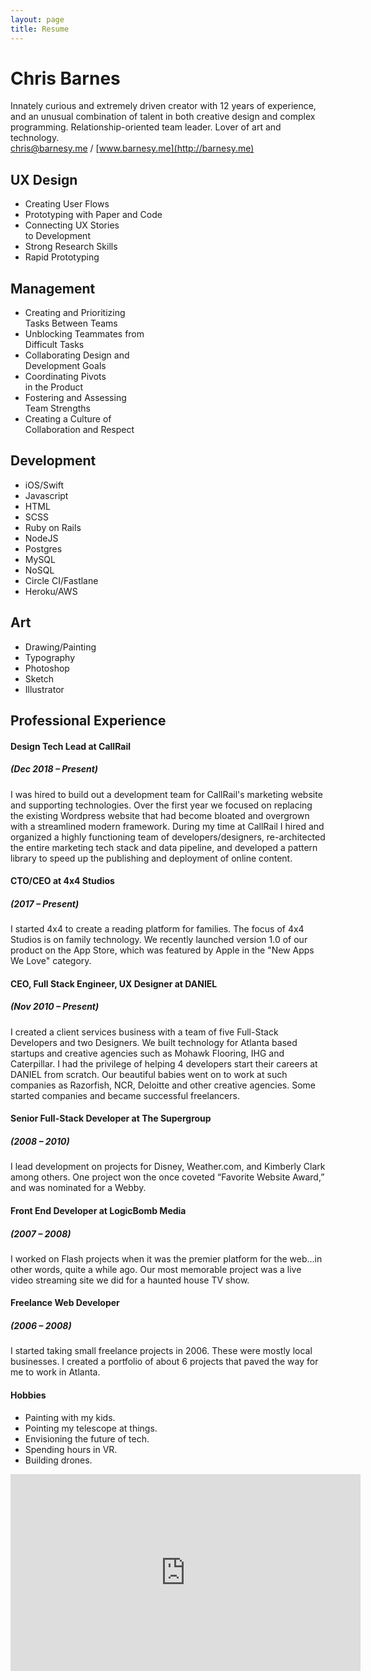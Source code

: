 ```yaml
---
layout: page
title: Resume
---
```


# Chris Barnes

Innately curious and extremely driven creator with 12 years of experience, and an unusual combination of talent in both creative design and complex programming. Relationship-oriented team leader. Lover of art and technology.  
[chris@barnesy.me](mailto:chris@barnesy.me) /  [www.barnesy.me](http://barnesy.me)

## UX Design
- Creating User Flows
- Prototyping with Paper and Code
- Connecting UX Stories  
  to Development
- Strong Research Skills
- Rapid Prototyping

## Management
- Creating and Prioritizing  
  Tasks Between Teams
- Unblocking Teammates from  
  Difficult Tasks
- Collaborating Design and  
  Development Goals
- Coordinating Pivots  
  in the Product
- Fostering and Assessing   
  Team Strengths
- Creating a Culture of  
  Collaboration and Respect

## Development
- iOS/Swift
- Javascript
- HTML
- SCSS
- Ruby on Rails
- NodeJS
- Postgres
- MySQL
- NoSQL
- Circle CI/Fastlane
- Heroku/AWS

## Art
- Drawing/Painting
- Typography
- Photoshop
- Sketch
- Illustrator

## Professional Experience  

#### Design Tech Lead at CallRail
##### (Dec 2018 – Present)  
I was hired to build out a development team for CallRail's marketing website and supporting technologies. Over the first year we focused on replacing the existing Wordpress website that had become bloated and overgrown with a streamlined modern framework. During my time at CallRail I hired and organized a highly functioning team of developers/designers, re-architected the entire marketing tech stack and data pipeline, and developed a pattern library to speed up the publishing and deployment of online content.

#### CTO/CEO at 4x4 Studios  
##### (2017 – Present)  
I started 4x4 to create a reading platform for families. The focus of 4x4 Studios is on family technology. We recently launched version 1.0 of our product on the App Store, which was featured by Apple in the "New Apps We Love" category.


#### CEO, Full Stack Engineer, UX Designer at DANIEL  
##### (Nov 2010 – Present)  
I created a client services business with a team of five Full-Stack Developers and two Designers. We built technology for Atlanta based startups and creative agencies such as Mohawk Flooring, IHG and Caterpillar. I had the privilege of helping 4 developers start their careers at DANIEL from scratch. Our beautiful babies went on to work at such companies as Razorfish, NCR, Deloitte and other creative agencies. Some started companies and became successful freelancers.

#### Senior Full-Stack Developer at The Supergroup
##### (2008 – 2010)  
I lead development on projects for Disney, Weather.com, and Kimberly Clark among others. One project won the once coveted “Favorite Website Award,” and was nominated for a Webby.  


#### Front End Developer at LogicBomb Media  
##### (2007 – 2008)  
I worked on Flash projects when it was the premier platform for the web...in other words, quite a while ago. Our most memorable project was a live video streaming site we did for a haunted house TV show.


#### Freelance Web Developer  
##### (2006 – 2008)  
I started taking small freelance projects in 2006. These were mostly local businesses. I created a portfolio of about 6 projects that paved the way for me to work in Atlanta.


#### Hobbies
- Painting with my kids.
- Pointing my telescope at things.
- Envisioning the future of tech.
- Spending hours in VR.
- Building drones.

<iframe width="560" height="315" src="https://www.youtube.com/embed/O4B7zQ586J0" frameborder="0" allow="accelerometer; autoplay; encrypted-media; gyroscope; picture-in-picture" allowfullscreen></iframe>
